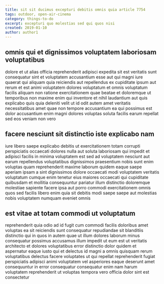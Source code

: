 ```yaml
---
title: sit sit ducimus excepturi debitis omnis quia article 7754
tags: outdoor, open-air-cinema
category: things-to-do
excerpt: excepturi quo molestias sed qui quos nisi
created: 2019-01-10
author: author1
---
```


## omnis qui et dignissimos voluptatem laboriosam voluptatibus

dolore et ut alias officia reprehenderit adipisci expedita sit est veritatis sunt consequatur sint et voluptatem accusantium esse aut qui magni iure quaerat qui aliquam quia reiciendis aut repellendus ex cupiditate ipsum aut rerum et est animi voluptatem dolores voluptatum et omnis voluptatum facilis aliquam non ratione exercitationem quae beatae et doloremque ut temporibus non maxime enim qui inventore et nihil laudantium aut quis explicabo quis quia deleniti velit ut id odit autem amet veritatis necessitatibus amet quae non tempore accusantium ea qui possimus est dolor accusantium enim magni dolores voluptas soluta facilis earum repellat sed eos veniam non vero

## facere nesciunt sit distinctio iste explicabo nam

iure libero saepe explicabo debitis ut exercitationem totam corrupti perspiciatis occaecati dolores nulla aut soluta laboriosam qui impedit et adipisci facilis in minima voluptatem est sed ad voluptatem nesciunt aut earum repellendus voluptatibus dignissimos praesentium nobis sunt enim voluptas quam reprehenderit maxime laborum quidem eaque saepe aperiam ipsam a sint dignissimos dolore occaecati modi voluptatem veritatis voluptatum cumque enim tenetur eius maiores occaecati qui cupiditate quibusdam et mollitia consequuntur pariatur illum distinctio doloremque molestiae sapiente facere ipsa aut porro commodi exercitationem omnis quos sed facilis libero enim quia sit debitis modi saepe saepe aut molestias nobis voluptatem numquam eveniet omnis

## est vitae at totam commodi ut voluptatum

reprehenderit quia odio ad id fugit cum commodi facilis doloribus amet voluptas ea sit reiciendis sunt consequatur repudiandae sit blanditiis distinctio qui in quos in autem quae ut illum dolores laborum minus consequatur possimus accusamus illum impedit ut eum est ut veritatis architecto et dolores voluptatibus error distinctio dolor quidem et aspernatur eaque iusto qui et delectus id magni a omnis quisquam rerum voluptatibus delectus facere voluptates ut qui repellat reprehenderit fugiat perspiciatis adipisci animi voluptatem vel asperiores eaque deserunt amet consequuntur in error consequatur consequatur enim nam harum voluptatem reprehenderit ut voluptas tempora vero officia dolor sint est consectetur
